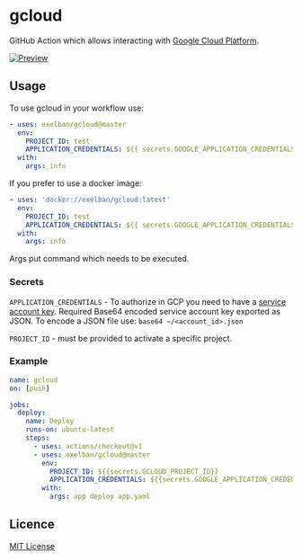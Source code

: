 # gcloud

GitHub Action which allows interacting with [Google Cloud Platform](https://cloud.google.com).

[![Preview](https://serhiy.s3.eu-central-1.amazonaws.com/Github_repo/gcloud/logo_gcp_vertical_rgb.png?v=1)](https://cloud.google.com)

## Usage
To use gcloud in your workflow use:

```yaml
- uses: exelban/gcloud@master
  env:
    PROJECT_ID: test
    APPLICATION_CREDENTIALS: ${{ secrets.GOOGLE_APPLICATION_CREDENTIALS }}
  with:
    args: info
```

If you prefer to use a docker image:

```yaml
- uses: 'docker://exelban/gcloud:latest'
  env:
    PROJECT_ID: test
    APPLICATION_CREDENTIALS: ${{ secrets.GOOGLE_APPLICATION_CREDENTIALS }}
  with:
    args: info
```

Args put command which needs to be executed.

### Secrets
`APPLICATION_CREDENTIALS` - To authorize in GCP you need to have a [service account key](https://console.cloud.google.com/apis/credentials/serviceaccountkey). Required Base64 encoded service account key exported as JSON.
To encode a JSON file use: `base64 ~/<account_id>.json`

`PROJECT_ID` - must be provided to activate a specific project.

### Example

```yaml
name: gcloud
on: [push]

jobs:
  deploy:
    name: Deploy
    runs-on: ubuntu-latest
    steps:
      - uses: actions/checkout@v1
      - uses: exelban/gcloud@master
        env:
          PROJECT_ID: ${{secrets.GCLOUD_PROJECT_ID}}
          APPLICATION_CREDENTIALS: ${{secrets.GOOGLE_APPLICATION_CREDENTIALS}}
        with:
          args: app deploy app.yaml
```

## Licence
[MIT License](https://github.com/exelban/gcloud/blob/master/LICENSE)
